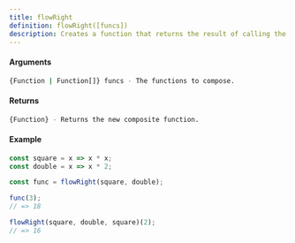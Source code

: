 ```yaml
---
title: flowRight
definition: flowRight([funcs])
description: Creates a function that returns the result of calling the given functions in sequence, where each function consumes the return value of the function that follows it.
---
```



#### Arguments


```bash
{Function | Function[]} funcs - The functions to compose.
```


#### Returns


```bash
{Function} - Returns the new composite function.
```


#### Example


```ts
const square = x => x * x;
const double = x => x * 2;

const func = flowRight(square, double);

func(3);
// => 18

flowRight(square, double, square)(2);
// => 16
```